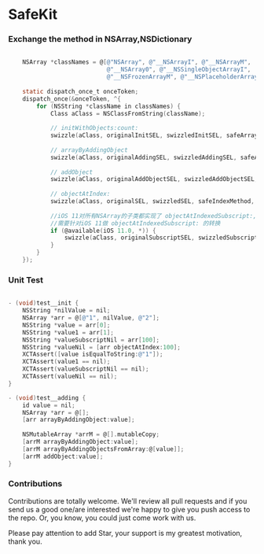 # SafeKit

### Exchange the method in NSArray,NSDictionary

```objective-c

    NSArray *classNames = @[@"NSArray", @"__NSArrayI", @"__NSArrayM",
                            @"__NSArray0", @"__NSSingleObjectArrayI",
                            @"__NSFrozenArrayM", @"__NSPlaceholderArray"];
    
    static dispatch_once_t onceToken;
    dispatch_once(&onceToken, ^{
        for (NSString *className in classNames) {
            Class aClass = NSClassFromString(className);
            
            // initWithObjects:count:
            swizzle(aClass, originalInitSEL, swizzledInitSEL, safeArrayInitIMP, safeArrayInitEncoding);
            
            // arrayByAddingObject
            swizzle(aClass, originalAddingSEL, swizzledAddingSEL, safeArrayAddingIMP, safeArrayAddingEncoding);
            
            // addObject
            swizzle(aClass, originalAddObjectSEL, swizzledAddObjectSEL, safeArrayAddObjectIMP, safeArrayAddObjectEncoding);
            
            // objectAtIndex:
            swizzle(aClass, originalSEL, swizzledSEL, safeIndexMethod, safeIndexEncoding);
            
            //iOS 11对所有NSArray的子类都实现了 objectAtIndexedSubscript:, 不再转发到objectAtIndex:
            //需要针对iOS 11做 objectAtIndexedSubscript: 的转换
            if (@available(iOS 11.0, *)) {
                swizzle(aClass, originalSubscriptSEL, swizzledSubscriptSEL, safeIndexSubscriptIMP, safeIndexSubscriptEncoding);
            }
        }
    });
```

### Unit Test

```objective-c

- (void)test__init {
    NSString *nilValue = nil;
    NSArray *arr = @[@"1", nilValue, @"2"];
    NSString *value = arr[0];
    NSString *value1 = arr[1];
    NSString *valueSubscriptNil = arr[100];
    NSString *valueNil = [arr objectAtIndex:100];
    XCTAssert([value isEqualToString:@"1"]);
    XCTAssert(value1 == nil);
    XCTAssert(valueSubscriptNil == nil);
    XCTAssert(valueNil == nil);
}

- (void)test__adding {
    id value = nil;
    NSArray *arr = @[];
    [arr arrayByAddingObject:value];
    
    NSMutableArray *arrM = @[].mutableCopy;
    [arrM arrayByAddingObject:value];
    [arrM arrayByAddingObjectsFromArray:@[value]];
    [arrM addObject:value];
}
```



### Contributions

Contributions are totally welcome. We'll review all pull requests and if you send us a good one/are interested we're happy to give you push access to the repo. Or, you know, you could just come work with us.<br>

Please pay attention to add Star, your support is my greatest motivation, thank you.
